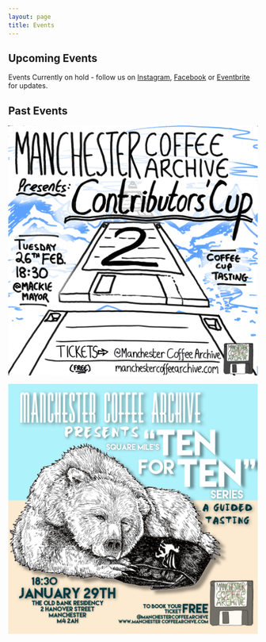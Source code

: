 ```yaml
---
layout: page
title: Events
---
```


## Upcoming Events

Events Currently on hold - follow us on [Instagram](https://www.instagram.com/manchestercoffeearchive), [Facebook](https://www.facebook.com/manchestercoffeearchive) or [Eventbrite](https://manchestercoffeearchive.eventbrite.com/) for updates.



## Past Events

![MCA#2 - Contributors' Cup](/assets/img/events/mca02poster.jpg)

![MCA#1 - Ten for Ten Series](/assets/img/events/mca01poster.jpg)
